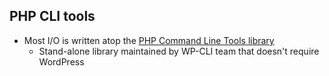 ##  PHP CLI tools

* Most I/O is written atop the [PHP Command Line Tools library](https://github.com/wp-cli/php-cli-tools)
	* Stand-alone library maintained by WP-CLI team that doesn't require WordPress
